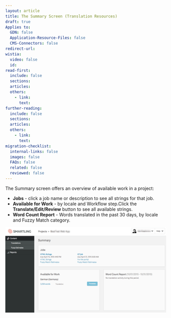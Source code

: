 ```yaml
---
layout: article
title: The Summary Screen (Translation Resources)
draft: true
Applies to:
  GDN: false
  Application-Resource-Files: false
  CMS-Connectors: false
redirect-url:
wistia:
  video: false
  id:
read-first:
  include: false
  sections:
  articles:
  others:
    - link:
      text:
further-reading:
  include: false
  sections:
  articles:
  others:
    - link:
      text:
migration-checklist:
  internal-links: false
  images: false
  FAQs: false
  related: false
  reviewed: false
---
```



The Summary screen offers an overview of available work in a project:

* **Jobs** - click a job name or description to see all strings for that job.
* **Available for Work** - by locale and Workflow step.Click the **Translate/Edit/Review** button to see all available strings.
* **Word Count Report** - Words translated in the past 30 days, by locale and Fuzzy Match category.


![](/uploads/versions/summary-screen-translator---x----1230-651x---.png)